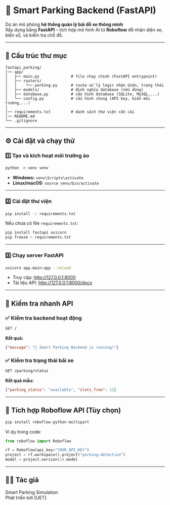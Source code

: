 # 🚗 Smart Parking Backend (FastAPI)

Dự án mô phỏng **hệ thống quản lý bãi đỗ xe thông minh**  
Xây dựng bằng **FastAPI** – tích hợp mô hình AI từ **Roboflow** để nhận diện xe, biển số, và kiểm tra chỗ đỗ.

---

## 🧱 Cấu trúc thư mục

```
fastapi_parking/
│── app/
│   ├── main.py              # file chạy chính (FastAPI entrypoint)
│   ├── routers/
│   │    └── parking.py      # route xử lý logic nhận diện, trạng thái
│   ├── models/              # định nghĩa database (nếu dùng)
│   ├── database.py          # cấu hình database (SQLite, MySQL,...)
│   └── config.py            # cấu hình chung (API key, biến môi trường,...)
│
│── requirements.txt         # danh sách thư viện cần cài
│── README.md
└── .gitignore
```

---

## ⚙️ Cài đặt và chạy thử

### 1️⃣ Tạo và kích hoạt môi trường ảo

```bash
python -m venv venv
```

- **Windows:** `venv\Scripts\activate`
- **Linux/macOS:** `source venv/bin/activate`

---

### 2️⃣ Cài đặt thư viện

```bash
pip install -r requirements.txt
```

Nếu chưa có file `requirements.txt`:
```bash
pip install fastapi uvicorn
pip freeze > requirements.txt
```

---

### 3️⃣ Chạy server FastAPI

```bash
uvicorn app.main:app --reload
```

- Truy cập: http://127.0.0.1:8000  
- Tài liệu API: http://127.0.0.1:8000/docs

---

## 🧪 Kiểm tra nhanh API

### ✅ Kiểm tra backend hoạt động

```bash
GET /
```
**Kết quả:**
```json
{"message": "🚗 Smart Parking Backend is running!"}
```

### ✅ Kiểm tra trạng thái bãi xe

```bash
GET /parking/status
```
**Kết quả mẫu:**
```json
{"parking_status": "available", "slots_free": 12}
```

---

## 🧩 Tích hợp Roboflow API (Tùy chọn)

```bash
pip install roboflow python-multipart
```

Ví dụ trong code:

```python
from roboflow import Roboflow

rf = Roboflow(api_key="YOUR_API_KEY")
project = rf.workspace().project("parking-detection")
model = project.version(1).model
```

---

## 👨‍💻 Tác giả
Smart Parking Simulation  
Phát triển bởi [UET]

